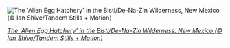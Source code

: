 
![The 'Alien Egg Hatchery' in the Bisti/De-Na-Zin Wilderness, New Mexico (© Ian Shive/Tandem Stills + Motion)](https://cn.bing.com//th?id=OHR.AlienEggs_EN-US2920727413_1920x1080.jpg&rf=LaDigue_1920x1080.jpg&pid=hp)

*[The 'Alien Egg Hatchery' in the Bisti/De-Na-Zin Wilderness, New Mexico (© Ian Shive/Tandem Stills + Motion)](https://www.bing.com/search?q=Bisti%2fDe-Na-Zin+Wilderness&form=hpcapt&filters=HpDate%3a%2220210903_0700%22)*
